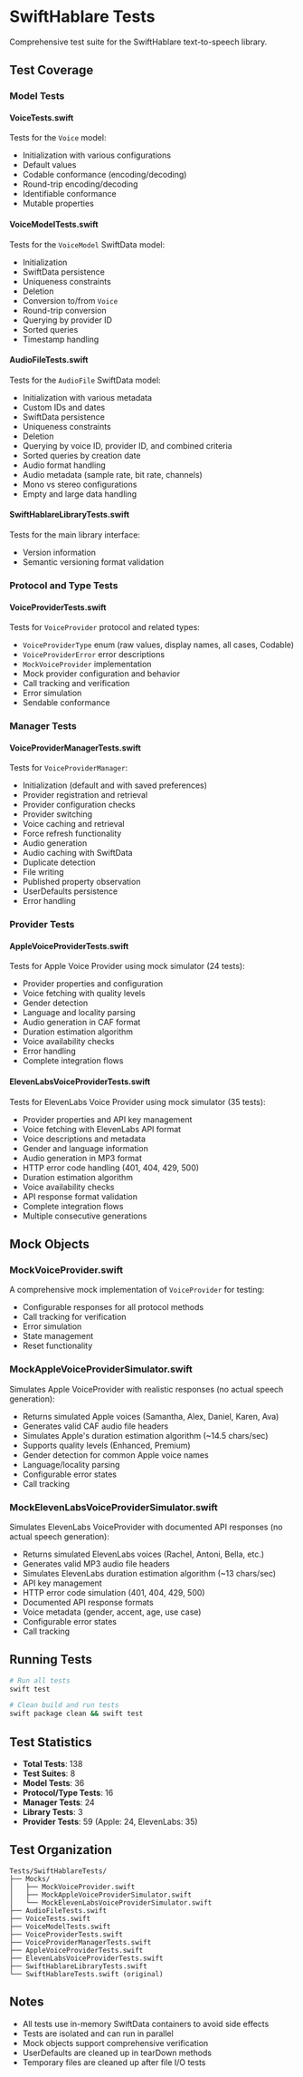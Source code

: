 # SwiftHablare Tests

Comprehensive test suite for the SwiftHablare text-to-speech library.

## Test Coverage

### Model Tests

#### VoiceTests.swift
Tests for the `Voice` model:
- Initialization with various configurations
- Default values
- Codable conformance (encoding/decoding)
- Round-trip encoding/decoding
- Identifiable conformance
- Mutable properties

#### VoiceModelTests.swift
Tests for the `VoiceModel` SwiftData model:
- Initialization
- SwiftData persistence
- Uniqueness constraints
- Deletion
- Conversion to/from `Voice`
- Round-trip conversion
- Querying by provider ID
- Sorted queries
- Timestamp handling

#### AudioFileTests.swift
Tests for the `AudioFile` SwiftData model:
- Initialization with various metadata
- Custom IDs and dates
- SwiftData persistence
- Uniqueness constraints
- Deletion
- Querying by voice ID, provider ID, and combined criteria
- Sorted queries by creation date
- Audio format handling
- Audio metadata (sample rate, bit rate, channels)
- Mono vs stereo configurations
- Empty and large data handling

#### SwiftHablareLibraryTests.swift
Tests for the main library interface:
- Version information
- Semantic versioning format validation

### Protocol and Type Tests

#### VoiceProviderTests.swift
Tests for `VoiceProvider` protocol and related types:
- `VoiceProviderType` enum (raw values, display names, all cases, Codable)
- `VoiceProviderError` error descriptions
- `MockVoiceProvider` implementation
- Mock provider configuration and behavior
- Call tracking and verification
- Error simulation
- Sendable conformance

### Manager Tests

#### VoiceProviderManagerTests.swift
Tests for `VoiceProviderManager`:
- Initialization (default and with saved preferences)
- Provider registration and retrieval
- Provider configuration checks
- Provider switching
- Voice caching and retrieval
- Force refresh functionality
- Audio generation
- Audio caching with SwiftData
- Duplicate detection
- File writing
- Published property observation
- UserDefaults persistence
- Error handling

### Provider Tests

#### AppleVoiceProviderTests.swift
Tests for Apple Voice Provider using mock simulator (24 tests):
- Provider properties and configuration
- Voice fetching with quality levels
- Gender detection
- Language and locality parsing
- Audio generation in CAF format
- Duration estimation algorithm
- Voice availability checks
- Error handling
- Complete integration flows

#### ElevenLabsVoiceProviderTests.swift
Tests for ElevenLabs Voice Provider using mock simulator (35 tests):
- Provider properties and API key management
- Voice fetching with ElevenLabs API format
- Voice descriptions and metadata
- Gender and language information
- Audio generation in MP3 format
- HTTP error code handling (401, 404, 429, 500)
- Duration estimation algorithm
- Voice availability checks
- API response format validation
- Complete integration flows
- Multiple consecutive generations

## Mock Objects

### MockVoiceProvider.swift
A comprehensive mock implementation of `VoiceProvider` for testing:
- Configurable responses for all protocol methods
- Call tracking for verification
- Error simulation
- State management
- Reset functionality

### MockAppleVoiceProviderSimulator.swift
Simulates Apple VoiceProvider with realistic responses (no actual speech generation):
- Returns simulated Apple voices (Samantha, Alex, Daniel, Karen, Ava)
- Generates valid CAF audio file headers
- Simulates Apple's duration estimation algorithm (~14.5 chars/sec)
- Supports quality levels (Enhanced, Premium)
- Gender detection for common Apple voice names
- Language/locality parsing
- Configurable error states
- Call tracking

### MockElevenLabsVoiceProviderSimulator.swift
Simulates ElevenLabs VoiceProvider with documented API responses (no actual speech generation):
- Returns simulated ElevenLabs voices (Rachel, Antoni, Bella, etc.)
- Generates valid MP3 audio file headers
- Simulates ElevenLabs duration estimation algorithm (~13 chars/sec)
- API key management
- HTTP error code simulation (401, 404, 429, 500)
- Documented API response formats
- Voice metadata (gender, accent, age, use case)
- Configurable error states
- Call tracking

## Running Tests

```bash
# Run all tests
swift test

# Clean build and run tests
swift package clean && swift test
```

## Test Statistics

- **Total Tests**: 138
- **Test Suites**: 8
- **Model Tests**: 36
- **Protocol/Type Tests**: 16
- **Manager Tests**: 24
- **Library Tests**: 3
- **Provider Tests**: 59 (Apple: 24, ElevenLabs: 35)

## Test Organization

```
Tests/SwiftHablareTests/
├── Mocks/
│   ├── MockVoiceProvider.swift
│   ├── MockAppleVoiceProviderSimulator.swift
│   └── MockElevenLabsVoiceProviderSimulator.swift
├── AudioFileTests.swift
├── VoiceTests.swift
├── VoiceModelTests.swift
├── VoiceProviderTests.swift
├── VoiceProviderManagerTests.swift
├── AppleVoiceProviderTests.swift
├── ElevenLabsVoiceProviderTests.swift
├── SwiftHablareLibraryTests.swift
└── SwiftHablareTests.swift (original)
```

## Notes

- All tests use in-memory SwiftData containers to avoid side effects
- Tests are isolated and can run in parallel
- Mock objects support comprehensive verification
- UserDefaults are cleaned up in tearDown methods
- Temporary files are cleaned up after file I/O tests
